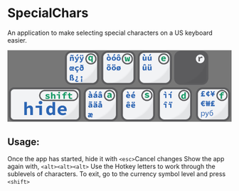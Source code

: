 # SpecialChars
An application to make selecting special characters on a US keyboard easier.

![alt text](https://github.com/seth-c-stenzel/SpecialChars/blob/main/graphics/initial.bmp?raw=true)

## Usage:
Once the app has started, hide it with `<esc>`Cancel changes
Show the app again with, `<alt><alt><alt>`
Use the Hotkey letters to work through the sublevels of characters.
To exit, go to the currency symbol level and press `<shift>`
